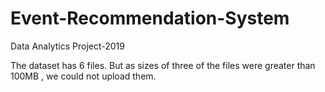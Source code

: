 # Event-Recommendation-System
Data Analytics Project-2019

The dataset has 6 files. But as sizes of three of the files were greater than 100MB , we could not upload them.
